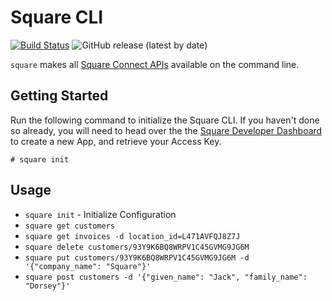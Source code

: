 # Square CLI 
[![Build Status](https://travis-ci.com/nickrobinson/square-cli.svg?token=mYDTz49qs6zeiYaoGsHS&branch=master)](https://travis-ci.com/nickrobinson/square-cli)
![GitHub release (latest by date)](https://img.shields.io/github/v/release/nickrobinson/square-cli)

`square` makes all [Square Connect APIs](https://developer.squareup.com/explorer) available on the command line.

## Getting Started
Run the following command to initialize the Square CLI. If you haven't done so already, you will need to head over the the [Square Developer Dashboard](https://developer.squareup.com/apps/) to create a new App, and retrieve your Access Key.

`# square init`

## Usage

- `square init` - Initialize Configuration
- `square get customers`
- `square get invoices -d location_id=L471AVFQJ8Z7J`
- `square delete customers/93Y9K6BQ8WRPV1C45GVMG9JG6M`
- `square put customers/93Y9K6BQ8WRPV1C45GVMG9JG6M -d '{"company_name": "Square"}'`
- `square post customers -d '{"given_name": "Jack", "family_name": "Dorsey"}'`
